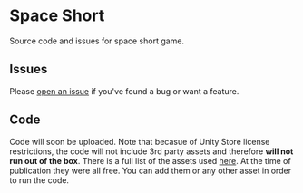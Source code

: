 # Space Short
Source code and issues for space short game.

## Issues
Please [open an issue](https://github.com/danielle-h/space-short/issues/new) if you've found a bug or want a feature.

## Code
Code will soon be uploaded. Note that becasue of Unity Store license restrictions, the code will not include 3rd party assets and therefore **will not run out of the box**. There is a full list of the assets used [here](https://danielle-honig.com/space-short-credits/). At the time of publication they were all free. You can add them or any other asset in order to run the code.

